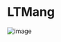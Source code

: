 # LTMang
![image](https://user-images.githubusercontent.com/83415296/206988102-b2b3dd11-7fbb-48b0-ac3f-771a85e33514.png)
